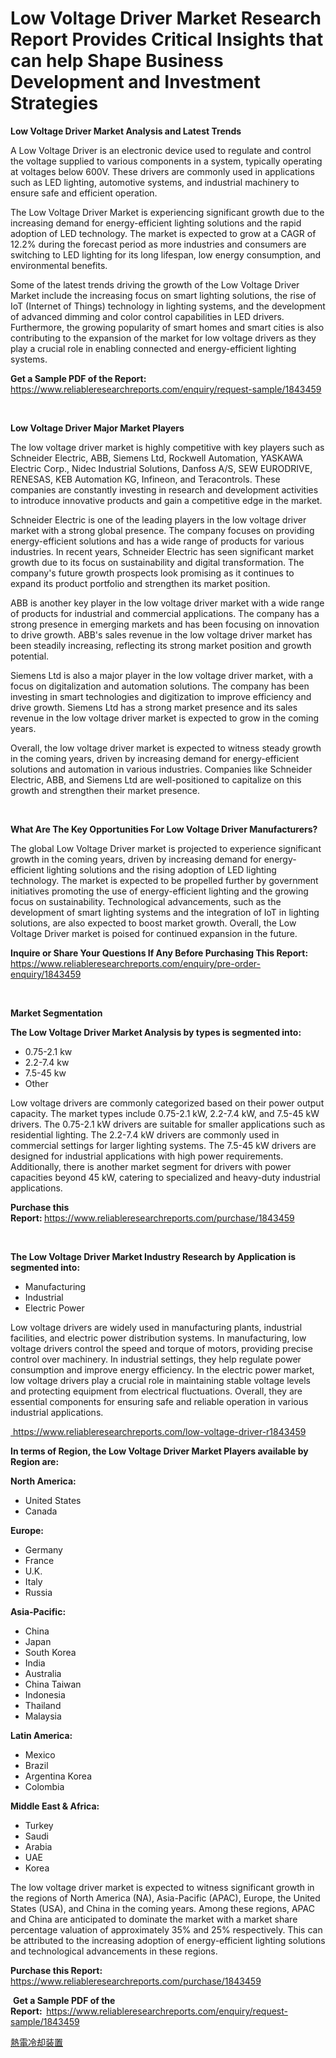 <p><h1>Low Voltage Driver Market Research Report Provides Critical Insights that can help Shape Business Development and Investment Strategies</h1></p><p><strong>Low Voltage Driver Market Analysis and Latest Trends</strong></p>
<p><p>A Low Voltage Driver is an electronic device used to regulate and control the voltage supplied to various components in a system, typically operating at voltages below 600V. These drivers are commonly used in applications such as LED lighting, automotive systems, and industrial machinery to ensure safe and efficient operation.</p><p>The Low Voltage Driver Market is experiencing significant growth due to the increasing demand for energy-efficient lighting solutions and the rapid adoption of LED technology. The market is expected to grow at a CAGR of 12.2% during the forecast period as more industries and consumers are switching to LED lighting for its long lifespan, low energy consumption, and environmental benefits.</p><p>Some of the latest trends driving the growth of the Low Voltage Driver Market include the increasing focus on smart lighting solutions, the rise of IoT (Internet of Things) technology in lighting systems, and the development of advanced dimming and color control capabilities in LED drivers. Furthermore, the growing popularity of smart homes and smart cities is also contributing to the expansion of the market for low voltage drivers as they play a crucial role in enabling connected and energy-efficient lighting systems.</p></p>
<p><strong>Get a Sample PDF of the Report:&nbsp;</strong> <a href="https://www.reliableresearchreports.com/enquiry/request-sample/1843459">https://www.reliableresearchreports.com/enquiry/request-sample/1843459</a></p>
<p>&nbsp;</p>
<p><strong>Low Voltage Driver Major Market Players</strong></p>
<p><p>The low voltage driver market is highly competitive with key players such as Schneider Electric, ABB, Siemens Ltd, Rockwell Automation, YASKAWA Electric Corp., Nidec Industrial Solutions, Danfoss A/S, SEW EURODRIVE, RENESAS, KEB Automation KG, Infineon, and Teracontrols. These companies are constantly investing in research and development activities to introduce innovative products and gain a competitive edge in the market.</p><p>Schneider Electric is one of the leading players in the low voltage driver market with a strong global presence. The company focuses on providing energy-efficient solutions and has a wide range of products for various industries. In recent years, Schneider Electric has seen significant market growth due to its focus on sustainability and digital transformation. The company's future growth prospects look promising as it continues to expand its product portfolio and strengthen its market position.</p><p>ABB is another key player in the low voltage driver market with a wide range of products for industrial and commercial applications. The company has a strong presence in emerging markets and has been focusing on innovation to drive growth. ABB's sales revenue in the low voltage driver market has been steadily increasing, reflecting its strong market position and growth potential.</p><p>Siemens Ltd is also a major player in the low voltage driver market, with a focus on digitalization and automation solutions. The company has been investing in smart technologies and digitization to improve efficiency and drive growth. Siemens Ltd has a strong market presence and its sales revenue in the low voltage driver market is expected to grow in the coming years.</p><p>Overall, the low voltage driver market is expected to witness steady growth in the coming years, driven by increasing demand for energy-efficient solutions and automation in various industries. Companies like Schneider Electric, ABB, and Siemens Ltd are well-positioned to capitalize on this growth and strengthen their market presence.</p></p>
<p>&nbsp;</p>
<p><strong>What Are The Key Opportunities For Low Voltage Driver Manufacturers?</strong></p>
<p><p>The global Low Voltage Driver market is projected to experience significant growth in the coming years, driven by increasing demand for energy-efficient lighting solutions and the rising adoption of LED lighting technology. The market is expected to be propelled further by government initiatives promoting the use of energy-efficient lighting and the growing focus on sustainability. Technological advancements, such as the development of smart lighting systems and the integration of IoT in lighting solutions, are also expected to boost market growth. Overall, the Low Voltage Driver market is poised for continued expansion in the future.</p></p>
<p><strong>Inquire or Share Your Questions If Any Before Purchasing This Report:</strong> <a href="https://www.reliableresearchreports.com/enquiry/pre-order-enquiry/1843459">https://www.reliableresearchreports.com/enquiry/pre-order-enquiry/1843459</a></p>
<p>&nbsp;</p>
<p><strong>Market Segmentation</strong></p>
<p><strong>The Low Voltage Driver Market Analysis by types is segmented into:</strong></p>
<p><ul><li>0.75-2.1 kw</li><li>2.2-7.4 kw</li><li>7.5-45 kw</li><li>Other</li></ul></p>
<p><p>Low voltage drivers are commonly categorized based on their power output capacity. The market types include 0.75-2.1 kW, 2.2-7.4 kW, and 7.5-45 kW drivers. The 0.75-2.1 kW drivers are suitable for smaller applications such as residential lighting. The 2.2-7.4 kW drivers are commonly used in commercial settings for larger lighting systems. The 7.5-45 kW drivers are designed for industrial applications with high power requirements. Additionally, there is another market segment for drivers with power capacities beyond 45 kW, catering to specialized and heavy-duty industrial applications.</p></p>
<p><strong>Purchase this Report:&nbsp;</strong><a href="https://www.reliableresearchreports.com/purchase/1843459">https://www.reliableresearchreports.com/purchase/1843459</a></p>
<p>&nbsp;</p>
<p><strong>The Low Voltage Driver Market Industry Research by Application is segmented into:</strong></p>
<p><ul><li>Manufacturing</li><li>Industrial</li><li>Electric Power</li></ul></p>
<p><p>Low voltage drivers are widely used in manufacturing plants, industrial facilities, and electric power distribution systems. In manufacturing, low voltage drivers control the speed and torque of motors, providing precise control over machinery. In industrial settings, they help regulate power consumption and improve energy efficiency. In the electric power market, low voltage drivers play a crucial role in maintaining stable voltage levels and protecting equipment from electrical fluctuations. Overall, they are essential components for ensuring safe and reliable operation in various industrial applications.</p></p>
<p><a href="https://www.reliableresearchreports.com/low-voltage-driver-r1843459">&nbsp;https://www.reliableresearchreports.com/low-voltage-driver-r1843459</a></p>
<p><strong>In terms of Region, the Low Voltage Driver Market Players available by Region are:</strong></p>
<p>
    <p> <strong> North America: </strong>
        <ul>
            <li>United States</li>
            <li>Canada</li>
        </ul>
        </p> 
    <p> <strong> Europe: </strong>
        <ul>
            <li>Germany</li>
            <li>France</li>
            <li>U.K.</li>
            <li>Italy</li>
            <li>Russia</li>
        </ul>
        </p> 
    <p> <strong> Asia-Pacific: </strong>
        <ul>
            <li>China</li>
            <li>Japan</li>
            <li>South Korea</li>
            <li>India</li>
            <li>Australia</li>
            <li>China Taiwan</li>
            <li>Indonesia</li>
            <li>Thailand</li>
            <li>Malaysia</li>
        </ul>
        </p> 
    <p> <strong> Latin America: </strong>
        <ul>
            <li>Mexico</li>
            <li>Brazil</li>
            <li>Argentina Korea</li>
            <li>Colombia</li>
        </ul>
        </p> 
    <p> <strong> Middle East & Africa: </strong>
        <ul>
            <li>Turkey</li>
            <li>Saudi</li>
            <li>Arabia</li>
            <li>UAE</li>
            <li>Korea</li>
        </ul>
    </p>
    </p>
<p><p>The low voltage driver market is expected to witness significant growth in the regions of North America (NA), Asia-Pacific (APAC), Europe, the United States (USA), and China in the coming years. Among these regions, APAC and China are anticipated to dominate the market with a market share percentage valuation of approximately 35% and 25% respectively. This can be attributed to the increasing adoption of energy-efficient lighting solutions and technological advancements in these regions.</p></p>
<p><strong>Purchase this Report: </strong><a href="https://www.reliableresearchreports.com/purchase/1843459">https://www.reliableresearchreports.com/purchase/1843459</a></p>
<p>&nbsp;<strong>Get a Sample PDF of the Report:&nbsp;&nbsp;</strong><a href="https://www.reliableresearchreports.com/enquiry/request-sample/1843459">https://www.reliableresearchreports.com/enquiry/request-sample/1843459</a></p>
<p><strong></strong></p>
<p><p><a href="https://medium.com/@alonzomoenrt8956/%E7%86%B1%E9%9B%BB%E5%86%B7%E5%8D%B4%E8%A3%85%E7%BD%AE%E5%B8%82%E5%A0%B4%E3%81%AE%E3%83%88%E3%83%AC%E3%83%B3%E3%83%89-%E5%B8%82%E5%A0%B4%E3%82%BB%E3%82%B0%E3%83%A1%E3%83%B3%E3%83%86%E3%83%BC%E3%82%B7%E3%83%A7%E3%83%B3%E3%81%AE%E8%A9%B3%E7%B4%B0%E3%81%AA%E7%A0%94%E7%A9%B6%E3%81%8A%E3%82%88%E3%81%B3%E6%96%B0%E8%88%88%E3%83%88%E3%83%AC%E3%83%B3%E3%83%89%E3%81%AE%E9%87%8D%E8%A6%81%E6%80%A7%E3%81%AE%E5%88%86%E6%9E%90-a7e06fe8950f">熱電冷却装置</a></p></p>